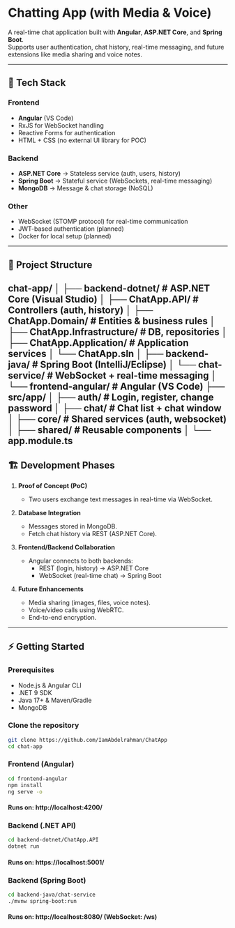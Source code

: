 # Chatting App (with Media & Voice)

A real-time chat application built with **Angular**, **ASP.NET Core**, and **Spring Boot**.  
Supports user authentication, chat history, real-time messaging, and future extensions like media sharing and voice notes.  

---

## 🚀 Tech Stack

### Frontend  
- **Angular** (VS Code)  
- RxJS for WebSocket handling  
- Reactive Forms for authentication  
- HTML + CSS (no external UI library for POC)

### Backend  
- **ASP.NET Core** → Stateless service (auth, users, history)  
- **Spring Boot** → Stateful service (WebSockets, real-time messaging)  
- **MongoDB** → Message & chat storage (NoSQL)  

### Other  
- WebSocket (STOMP protocol) for real-time communication  
- JWT-based authentication (planned)  
- Docker for local setup (planned)  

---

## 📂 Project Structure
chat-app/
│
├── backend-dotnet/ # ASP.NET Core (Visual Studio)
│ ├── ChatApp.API/ # Controllers (auth, history)
│ ├── ChatApp.Domain/ # Entities & business rules
│ ├── ChatApp.Infrastructure/ # DB, repositories
│ ├── ChatApp.Application/ # Application services
│ └── ChatApp.sln
│
├── backend-java/ # Spring Boot (IntelliJ/Eclipse)
│ └── chat-service/ # WebSocket + real-time messaging
│
└── frontend-angular/ # Angular (VS Code)
├── src/app/
│ ├── auth/ # Login, register, change password
│ ├── chat/ # Chat list + chat window
│ ├── core/ # Shared services (auth, websocket)
│ ├── shared/ # Reusable components
│ └── app.module.ts
---

## 🏗 Development Phases

1. **Proof of Concept (PoC)**  
   - Two users exchange text messages in real-time via WebSocket.  

2. **Database Integration**  
   - Messages stored in MongoDB.  
   - Fetch chat history via REST (ASP.NET Core).  

3. **Frontend/Backend Collaboration**  
   - Angular connects to both backends:  
     - REST (login, history) → ASP.NET Core  
     - WebSocket (real-time chat) → Spring Boot  

4. **Future Enhancements**  
   - Media sharing (images, files, voice notes).  
   - Voice/video calls using WebRTC.  
   - End-to-end encryption.  

---

## ⚡ Getting Started

### Prerequisites  
- Node.js & Angular CLI  
- .NET 9 SDK  
- Java 17+ & Maven/Gradle  
- MongoDB  

### Clone the repository  
```bash
git clone https://github.com/IamAbdelrahman/ChatApp
cd chat-app
```
### Frontend (Angular)
```bash
cd frontend-angular
npm install
ng serve -o
```
#### Runs on: http://localhost:4200/

### Backend (.NET API)
```bash
cd backend-dotnet/ChatApp.API
dotnet run
```
#### Runs on: https://localhost:5001/

### Backend (Spring Boot)
```bash
cd backend-java/chat-service
./mvnw spring-boot:run
```
#### Runs on: http://localhost:8080/ (WebSocket: /ws)

